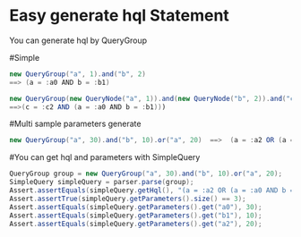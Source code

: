 # Easy generate hql Statement

You can generate hql by QueryGroup 

#Simple
```java
new QueryGroup("a", 1).and("b", 2) 
==> (a = :a0 AND b = :b1)
```
```java
new QueryGroup(new QueryNode("a", 1)).and(new QueryNode("b", 2)).and("c", 3) 
==>(c = :c2 AND (a = :a0 AND b = :b1)))
```

#Multi sample parameters generate
```java
new QueryGroup("a", 30).and("b", 10).or("a", 20)  ==>  (a = :a2 OR (a = :a0 AND b = :b1)))
```

#You can get hql and parameters with SimpleQuery
```java
QueryGroup group = new QueryGroup("a", 30).and("b", 10).or("a", 20);
SimpleQuery simpleQuery = parser.parse(group);
Assert.assertEquals(simpleQuery.getHql(), "(a = :a2 OR (a = :a0 AND b = :b1)))");
Assert.assertTrue(simpleQuery.getParameters().size() == 3);
Assert.assertEquals(simpleQuery.getParameters().get("a0"), 30);
Assert.assertEquals(simpleQuery.getParameters().get("b1"), 10);
Assert.assertEquals(simpleQuery.getParameters().get("a2"), 20);
```
